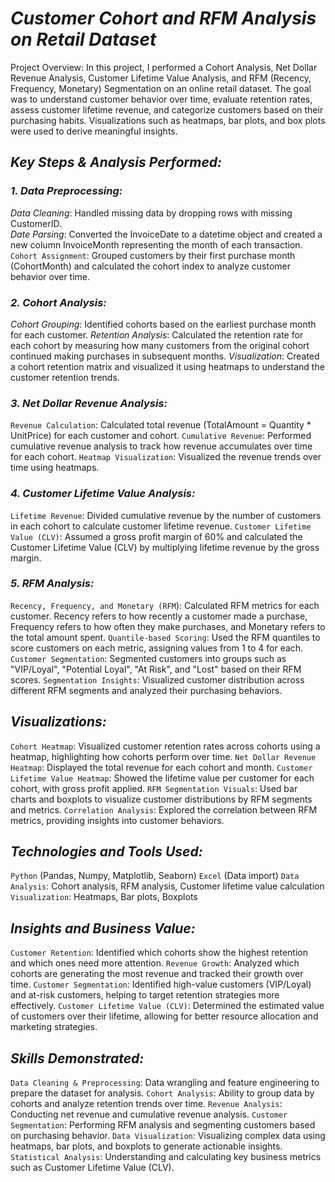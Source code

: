 # *Customer Cohort and RFM Analysis on Retail Dataset*

Project Overview:
In this project, I performed a Cohort Analysis, Net Dollar Revenue Analysis, Customer Lifetime Value Analysis, and RFM (Recency, Frequency, Monetary) Segmentation on an online retail dataset. The goal was to understand customer behavior over time, evaluate retention rates, assess customer lifetime revenue, and categorize customers based on their purchasing habits. Visualizations such as heatmaps, bar plots, and box plots were used to derive meaningful insights.

## *Key Steps & Analysis Performed:*
### *1. Data Preprocessing:*
*Data Cleaning*: Handled missing data by dropping rows with missing CustomerID.                                                                                                                                 
*Date Parsing*: Converted the InvoiceDate to a datetime object and created a new column InvoiceMonth representing the month of each transaction.
`Cohort Assignment`: Grouped customers by their first purchase month (CohortMonth) and calculated the cohort index to analyze customer behavior over time.
### *2. Cohort Analysis:*
*Cohort Grouping*: Identified cohorts based on the earliest purchase month for each customer.
*Retention Analysis*: Calculated the retention rate for each cohort by measuring how many customers from the original cohort continued making purchases in subsequent months.
*Visualization*: Created a cohort retention matrix and visualized it using heatmaps to understand the customer retention trends.

### *3. Net Dollar Revenue Analysis:*
`Revenue Calculation`: Calculated total revenue (TotalAmount = Quantity * UnitPrice) for each customer and cohort.
`Cumulative Revenue`: Performed cumulative revenue analysis to track how revenue accumulates over time for each cohort.
`Heatmap Visualization`: Visualized the revenue trends over time using heatmaps.
### *4. Customer Lifetime Value Analysis:*
`Lifetime Revenue`: Divided cumulative revenue by the number of customers in each cohort to calculate customer lifetime revenue.
`Customer Lifetime Value (CLV)`: Assumed a gross profit margin of 60% and calculated the Customer Lifetime Value (CLV) by multiplying lifetime revenue by the gross margin.
### *5. RFM Analysis:*
`Recency, Frequency, and Monetary (RFM`): Calculated RFM metrics for each customer. Recency refers to how recently a customer made a purchase, Frequency refers to how often they make purchases, and Monetary refers to the total amount spent.
`Quantile-based Scoring`: Used the RFM quantiles to score customers on each metric, assigning values from 1 to 4 for each.
`Customer Segmentation`: Segmented customers into groups such as "VIP/Loyal", "Potential Loyal", "At Risk", and "Lost" based on their RFM scores.
`Segmentation Insights`: Visualized customer distribution across different RFM segments and analyzed their purchasing behaviors.

## *Visualizations:*
`Cohort Heatmap`: Visualized customer retention rates across cohorts using a heatmap, highlighting how cohorts perform over time.
`Net Dollar Revenue Heatmap`: Displayed the total revenue for each cohort and month.
`Customer Lifetime Value Heatmap`: Showed the lifetime value per customer for each cohort, with gross profit applied.
`RFM Segmentation Visuals`: Used bar charts and boxplots to visualize customer distributions by RFM segments and metrics.
`Correlation Analysis`: Explored the correlation between RFM metrics, providing insights into customer behaviors.

## *Technologies and Tools Used:*
`Python` (Pandas, Numpy, Matplotlib, Seaborn)
`Excel` (Data import)
`Data Analysis`: Cohort analysis, RFM analysis, Customer lifetime value calculation
`Visualization`: Heatmaps, Bar plots, Boxplots

## *Insights and Business Value:*
`Customer Retention`: Identified which cohorts show the highest retention and which ones need more attention.
`Revenue Growth`: Analyzed which cohorts are generating the most revenue and tracked their growth over time.
`Customer Segmentation`: Identified high-value customers (VIP/Loyal) and at-risk customers, helping to target retention strategies more effectively.
`Customer Lifetime Value (CLV)`: Determined the estimated value of customers over their lifetime, allowing for better resource allocation and marketing strategies.

## *Skills Demonstrated:*
`Data Cleaning & Preprocessing`: Data wrangling and feature engineering to prepare the dataset for analysis.
`Cohort Analysis`: Ability to group data by cohorts and analyze retention trends over time.
`Revenue Analysis`: Conducting net revenue and cumulative revenue analysis.
`Customer Segmentation`: Performing RFM analysis and segmenting customers based on purchasing behavior.
`Data Visualization`: Visualizing complex data using heatmaps, bar plots, and boxplots to generate actionable insights.
`Statistical Analysis`: Understanding and calculating key business metrics such as Customer Lifetime Value (CLV).
